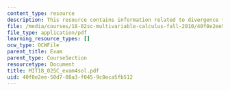 ```yaml
---
content_type: resource
description: This resource contains information related to divergence theorem.
file: /media/courses/18-02sc-multivariable-calculus-fall-2010/40f8e2ee50d708a3f0459c8eca5fb512_MIT18_02SC_exam4sol.pdf
file_type: application/pdf
learning_resource_types: []
ocw_type: OCWFile
parent_title: Exam
parent_type: CourseSection
resourcetype: Document
title: MIT18_02SC_exam4sol.pdf
uid: 40f8e2ee-50d7-08a3-f045-9c8eca5fb512
---
```

